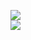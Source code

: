 [![](https://img.shields.io/badge/Made%20With-Github%20Spray-lightgrey.svg?style=for-the-badge&logo=github)](https://github.com/Annihil/github-spray#20549)  
[![](https://i.imgur.com/2DrTn0Z.gif)](https://github.com/Annihil/github-spray)
